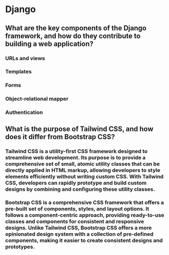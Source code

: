 # Django

## What are the key components of the Django framework, and how do they contribute to building a web application?
### URLs and views
### Templates
### Forms
### Object-relational mapper
### Authentication

## What is the purpose of Tailwind CSS, and how does it differ from Bootstrap CSS?
### Tailwind CSS is a utility-first CSS framework designed to streamline web development. Its purpose is to provide a comprehensive set of small, atomic utility classes that can be directly applied in HTML markup, allowing developers to style elements efficiently without writing custom CSS. With Tailwind CSS, developers can rapidly prototype and build custom designs by combining and configuring these utility classes. 

### Bootstrap CSS is a comprehensive CSS framework that offers a pre-built set of components, styles, and layout options. It follows a component-centric approach, providing ready-to-use classes and components for consistent and responsive designs. Unlike Tailwind CSS, Bootstrap CSS offers a more opinionated design system with a collection of pre-defined components, making it easier to create consistent designs and prototypes.